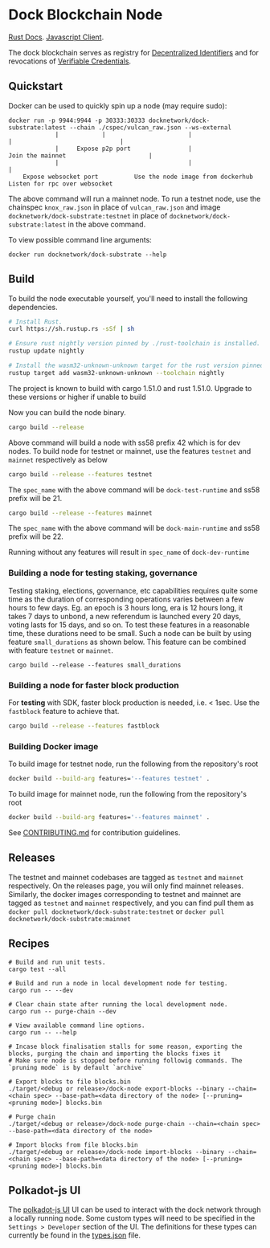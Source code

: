 # Dock Blockchain Node

[Rust Docs](https://docknetwork.github.io/dock-substrate/dock_runtime).
[Javascript Client](https://github.com/docknetwork/sdk).

The dock blockchain serves as registry for [Decentralized Identifiers](https://www.w3.org/TR/did-core) and for revocations of [Verifiable Credentials](https://www.w3.org/TR/vc-data-model).

## Quickstart

Docker can be used to quickly spin up a node (may require sudo):

```
docker run -p 9944:9944 -p 30333:30333 docknetwork/dock-substrate:latest --chain ./cspec/vulcan_raw.json --ws-external
             |            |                       |                         |                              |
             |     Expose p2p port                |                 Join the mainnet                       |
             |                                    |                                                        |
    Expose websocket port          Use the node image from dockerhub                     Listen for rpc over websocket
```

The above command will run a mainnet node. To run a testnet node, use the chainspec `knox_raw.json` in place of `vulcan_raw.json`
and image `docknetwork/dock-substrate:testnet` in place of `docknetwork/dock-substrate:latest` in the above command.

To view possible command line arguments:

```
docker run docknetwork/dock-substrate --help
```

## Build

To build the node executable yourself, you'll need to install the following dependencies.

```bash
# Install Rust.
curl https://sh.rustup.rs -sSf | sh

# Ensure rust nightly version pinned by ./rust-toolchain is installed.
rustup update nightly

# Install the wasm32-unknown-unknown target for the rust version pinned by ./rust-toolchain.
rustup target add wasm32-unknown-unknown --toolchain nightly
```

The project is known to build with cargo 1.51.0 and rust 1.51.0. Upgrade to these versions or higher if unable to build

Now you can build the node binary.

```bash
cargo build --release
```

Above command will build a node with ss58 prefix 42 which is for dev nodes. To build node for testnet or mainnet, use the 
features `testnet` and `mainnet` respectively as below

```bash
cargo build --release --features testnet
```

The `spec_name` with the above command will be `dock-test-runtime` and ss58 prefix will be 21. 

```bash
cargo build --release --features mainnet
```

The `spec_name` with the above command will be `dock-main-runtime` and ss58 prefix will be 22.

Running without any features will result in `spec_name` of `dock-dev-runtime`

### Building a node for testing staking, governance

Testing staking, elections, governance, etc capabilities requires quite some time as the duration of corresponding 
operations varies between a few hours to few days. Eg. an epoch is 3 hours long, era is 12 hours long, it takes 7 days to unbond, 
a new referendum is launched every 20 days, voting lasts for 15 days, and so on. To test these features in a reasonable time, these 
durations need to be small. Such a node can be built by using feature `small_durations` as shown below. This feature can be combined 
with feature `testnet` or `mainnet`. 

```
cargo build --release --features small_durations
```

### Building a node for faster block production
For **testing** with SDK, faster block production is needed, i.e. < 1sec. Use the `fastblock` feature to achieve that.  

```bash
cargo build --release --features fastblock
```

### Building Docker image

To build image for testnet node, run the following from the repository's root

```bash
docker build --build-arg features='--features testnet' .
```

To build image for mainnet node, run the following from the repository's root

```bash
docker build --build-arg features='--features mainnet' .
```

See [CONTRIBUTING.md](./CONTRIBUTING.md) for contribution guidelines.

## Releases
The testnet and mainnet codebases are tagged as `testnet` and `mainnet` respectively. On the releases page, you will only 
find mainnet releases. Similarly, the docker images corresponding to testnet and mainnet are tagged as `testnet` and `mainnet` 
respectively, and you can find pull them as `docker pull docknetwork/dock-substrate:testnet` or `docker pull docknetwork/dock-substrate:mainnet`

## Recipes

```
# Build and run unit tests.
cargo test --all

# Build and run a node in local development node for testing.
cargo run -- --dev

# Clear chain state after running the local development node.
cargo run -- purge-chain --dev

# View available command line options.
cargo run -- --help

# Incase block finalisation stalls for some reason, exporting the blocks, purging the chain and importing the blocks fixes it
# Make sure node is stopped before running followig commands. The `pruning mode` is by default `archive`

# Export blocks to file blocks.bin
./target/<debug or release>/dock-node export-blocks --binary --chain=<chain spec> --base-path=<data directory of the node> [--pruning=<pruning mode>] blocks.bin

# Purge chain
./target/<debug or release>/dock-node purge-chain --chain=<chain spec> --base-path=<data directory of the node>

# Import blocks from file blocks.bin
./target/<debug or release>/dock-node import-blocks --binary --chain=<chain spec> --base-path=<data directory of the node> [--pruning=<pruning mode>] blocks.bin 
```

## Polkadot-js UI

The [polkadot-js UI](https://polkadot.js.org/apps) UI can be used to interact with the dock network through a locally running node. 
Some custom types will need to be specified in the `Settings > Developer` section of the UI. The definitions for these types 
can currently be found in the [types.json](types.json) file.
